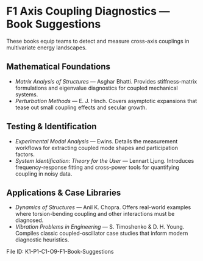 # F1 Axis Coupling Diagnostics — Book Suggestions

These books equip teams to detect and measure cross-axis couplings in multivariate energy landscapes.

## Mathematical Foundations
- *Matrix Analysis of Structures* — Asghar Bhatti. Provides stiffness-matrix formulations and eigenvalue diagnostics for coupled mechanical systems.
- *Perturbation Methods* — E. J. Hinch. Covers asymptotic expansions that tease out small coupling effects and secular growth.

## Testing & Identification
- *Experimental Modal Analysis* — Ewins. Details the measurement workflows for extracting coupled mode shapes and participation factors.
- *System Identification: Theory for the User* — Lennart Ljung. Introduces frequency-response fitting and cross-power tools for quantifying coupling in noisy data.

## Applications & Case Libraries
- *Dynamics of Structures* — Anil K. Chopra. Offers real-world examples where torsion-bending coupling and other interactions must be diagnosed.
- *Vibration Problems in Engineering* — S. Timoshenko & D. H. Young. Compiles classic coupled-oscillator case studies that inform modern diagnostic heuristics.

File ID: K1-P1-C1-O9-F1-Book-Suggestions
